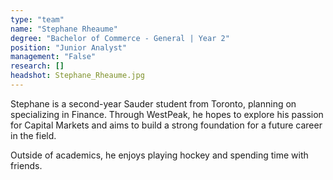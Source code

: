 ```yaml
---
type: "team"
name: "Stephane Rheaume"
degree: "Bachelor of Commerce - General | Year 2"
position: "Junior Analyst"
management: "False"
research: []
headshot: Stephane_Rheaume.jpg
---
```


Stephane is a second-year Sauder student from Toronto, planning on specializing in Finance. Through WestPeak, he hopes to explore his passion for Capital Markets and aims to build a strong foundation for a future career in the field.

Outside of academics, he enjoys playing hockey and spending time with friends.

